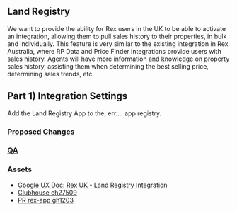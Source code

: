 
## Land Registry

We want to provide the ability for Rex users in the UK to be able to activate an integration, allowing them to pull sales history to their properties, in bulk and individually. This feature is very similar to the existing integration in Rex Australia, where RP Data and Price Finder Integrations provide users with sales history. Agents will have more information and knowledge on property sales history, assisting them when determining the best selling price, determining sales trends, etc.

## Part 1) Integration Settings 

Add the Land Registry App to the, err.... app registry.

### [Proposed Changes](md/rexlabs/Land_Registry/Proposed_Changes.md)
### [QA](md/rexlabs/Land_Registry/QA.md)

### Assets
- [Google UX Doc: Rex UK - Land Registry Integration](https://docs.google.com/document/d/1OqpiBrKFJcKu4VwY-akVB4J79A6_1ZlgR_tLZoYC8BU/edit#heading=h.yduvmhvc306d)
- [Clubhouse ch27509](https://app.clubhouse.io/rexlabs/stories/space/27509/everything)
- [PR rex-app gh1203](https://github.com/rexlabsio/rex-app/pull/1203)


